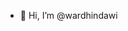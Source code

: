 - 👋 Hi, I’m @wardhindawi

<!---
wardhindawi/wardhindawi is a ✨ special ✨ repository because its `README.md` (this file) appears on your GitHub profile.
You can click the Preview link to take a look at your changes.
--->
